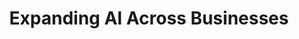 ---
layout: portfolio
type: project
title: Expanding AI Across Businesses
description: Blahbity blahbity blah
keys:
  project: RocketAIBanker
  company: rocket
year: 2024
tags: ['IVR', 'gen ai', 'artificial intelligence', 'conversational ai', 'leadership', 'personalization', 'product design']
preview:
    title: Expanding AI Across Businesses
    description: 'Rethinking the lead form to include AI, chat, and personalization. Significantly improving the experience and directly increasing lead conversion and revenue.'
    sizzle: 'Rethinking the lead form to include AI, chat, and personalization. Significantly improving the experience and directly increasing lead conversion and revenue.'
---